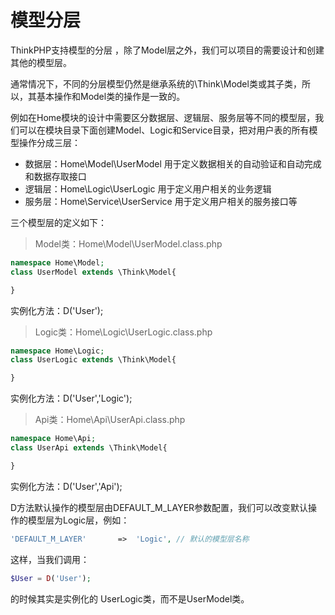 # 模型分层

ThinkPHP支持模型的分层 ，除了Model层之外，我们可以项目的需要设计和创建其他的模型层。

通常情况下，不同的分层模型仍然是继承系统的\Think\Model类或其子类，所以，其基本操作和Model类的操作是一致的。

例如在Home模块的设计中需要区分数据层、逻辑层、服务层等不同的模型层，我们可以在模块目录下面创建Model、Logic和Service目录，把对用户表的所有模型操作分成三层：

* 数据层：Home\Model\UserModel 用于定义数据相关的自动验证和自动完成和数据存取接口
* 逻辑层：Home\Logic\UserLogic 用于定义用户相关的业务逻辑
* 服务层：Home\Service\UserService 用于定义用户相关的服务接口等

三个模型层的定义如下：


>Model类：Home\Model\UserModel.class.php

```php
namespace Home\Model;
class UserModel extends \Think\Model{

}
```

实例化方法：D('User');

>Logic类：Home\Logic\UserLogic.class.php

```php
namespace Home\Logic;
class UserLogic extends \Think\Model{

}
```

实例化方法：D('User','Logic');

>Api类：Home\Api\UserApi.class.php

```php
namespace Home\Api;
class UserApi extends \Think\Model{

}
```

实例化方法：D('User','Api');

D方法默认操作的模型层由DEFAULT_M_LAYER参数配置，我们可以改变默认操作的模型层为Logic层，例如：

```php
'DEFAULT_M_LAYER'       =>  'Logic', // 默认的模型层名称
```

这样，当我们调用：

```php
$User = D('User');
```

的时候其实是实例化的 UserLogic类，而不是UserModel类。
